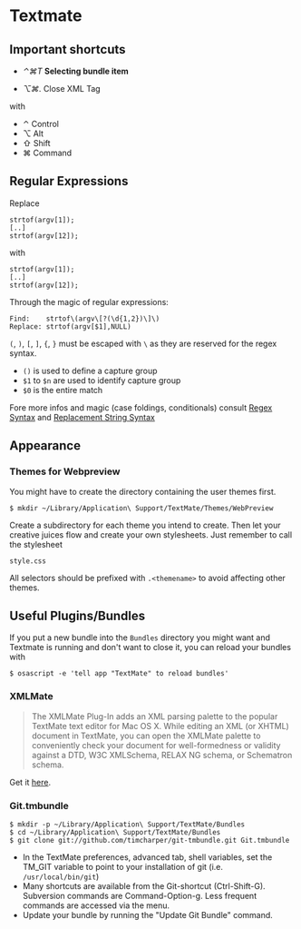 # Textmate #

## Important shortcuts ##

- *⌃⌘T* **Selecting bundle item**

- *⌥⌘.* Close XML Tag

with

- ⌃ Control
- ⌥ Alt
- ⇧ Shift
- ⌘ Command

## Regular Expressions ##

Replace 

	strtof(argv[1]);
	[..]
	strtof(argv[12]);

with

	strtof(argv[1]);
	[..]
	strtof(argv[12]);

Through the magic of regular expressions:

	Find:    strtof\(argv\[?(\d{1,2})\]\)
	Replace: strtof(argv[$1],NULL)
	
`(`, `)`, `[`, `]`, `{`, `}` must be escaped with `\` as  they are reserved for the regex syntax.

- `()` is used to define a capture group
- `$1` to `$n` are used to identify capture group
- `$0` is the entire match

Fore more infos and magic (case foldings, conditionals) consult [Regex Syntax](http://manual.macromates.com/en/regular_expressions#syntax_oniguruma) and [Replacement String Syntax](http://manual.macromates.com/en/regular_expressions#replacement_string_syntax_format_strings) 

## Appearance ##

### Themes for Webpreview ###

You might have to create the directory containing the user themes
first.

    $ mkdir ~/Library/Application\ Support/TextMate/Themes/WebPreview

Create a subdirectory for each theme you intend to create. Then let
your creative juices flow and create your own stylesheets. Just
remember to call the stylesheet

    style.css

All selectors should be prefixed with `.<themename>` to avoid
affecting other themes.

## Useful Plugins/Bundles ##

If you put a new bundle into the `Bundles` directory you might want
and Textmate is running and don't want to close it, you can
reload your bundles with

    $ osascript -e 'tell app "TextMate" to reload bundles'

### XMLMate ###

> The XMLMate Plug-In adds an XML parsing palette to the popular TextMate text
> editor for Mac OS X. While editing an XML (or XHTML) document in TextMate, 
> you can open the XMLMate palette to conveniently check your document for
> well-formedness or validity against a DTD, W3C XMLSchema, RELAX NG schema, or
> Schematron schema.

Get it [here](//www.ditchnet.org/xmlmate/).

### Git.tmbundle ###

    $ mkdir -p ~/Library/Application\ Support/TextMate/Bundles
    $ cd ~/Library/Application\ Support/TextMate/Bundles
    $ git clone git://github.com/timcharper/git-tmbundle.git Git.tmbundle

*   In the TextMate preferences, advanced tab, shell variables, set
    the TM\_GIT variable to point to your installation of git (i.e.
    `/usr/local/bin/git`)
*   Many shortcuts are available from the Git-shortcut (Ctrl-Shift-G).
    Subversion commands are Command-Option-g.  Less frequent commands
    are accessed via the menu.
*   Update your bundle by running the "Update Git Bundle"
    command.
